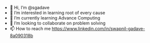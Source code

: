 - 👋 Hi, I’m @sgadave
- 👀 I’m interested in learning root of every cause
- 🌱 I’m currently learning Advance Computing 
- 💞️ I’m looking to collaborate on problem solving
- 📫 How to reach me https://www.linkedin.com/in/swapnil-gadave-8a090318b

<!---
sgadave/sgadave is a ✨ special ✨ repository because its `README.md` (this file) appears on your GitHub profile.
You can click the Preview link to take a look at your changes.
--->
